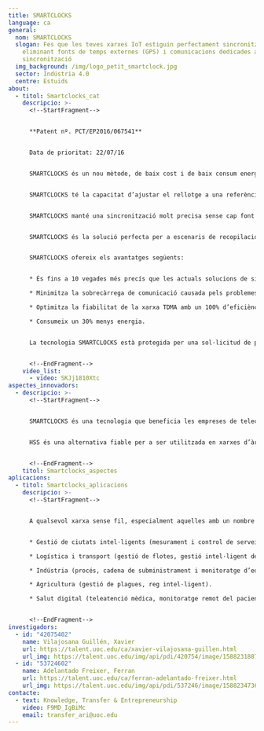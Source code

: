 ```yaml
---
title: SMARTCLOCKS
language: ca
general:
  nom: SMARTCLOCKS
  slogan: Fes que les teves xarxes IoT estiguin perfectament sincronitzades
    eliminant fonts de temps externes (GPS) i comunicacions dedicades a la
    sincronització
  img_background: /img/logo_petit_smartclock.jpg
  sector: Indústria 4.0
  centre: Estuids
about:
  - titol: Smartclocks_cat
    descripcio: >-
      <!--StartFragment-->


      **Patent nº. PCT/EP2016/067541**


      Data de prioritat: 22/07/16


      SMARTCLOCKS és un nou mètode, de baix cost i de baix consum energètic que ajusta els rellotges dels dispositius sense fils per a garantir una millor precisió de la sincronització —fins a deu vegades superior a les actuals solucions d’alta precisió— i també un 30% menys de consum d’energia.


      SMARTCLOCKS té la capacitat d’ajustar el rellotge a una referència amb una compensació de deriva basada en la caracterització tèrmica del dispositiu. El mecanisme es basa en el reajustament esporàdic del rellotge a font de referència temporal combinat amb la predicció adaptativa de l’índex de deriva i la compensació automàtica mitjançant dues taules de correcció.


      SMARTCLOCKS manté una sincronització molt precisa sense cap font de temps externa ni comunicacions dedicades per a sincronitzar dispositius.


      SMARTCLOCKS és la solució perfecta per a escenaris de recopilació de dades en què són essencials una sincronització precisa i la reducció del consum energètic.


      SMARTCLOCKS ofereix els avantatges següents:


      * És fins a 10 vegades més precís que les actuals solucions de sincronizació d’alta precisió

      * Minimitza la sobrecàrrega de comunicació causada pels problemes de sincronització.

      * Optimitza la fiabilitat de la xarxa TDMA amb un 100% d’eficiència.

      * Consumeix un 30% menys energia.


      La tecnologia SMARTCLOCKS està protegida per una sol·licitud de patent internacional titulada «Correcció de deriva en una xarxa sense fil».


      <!--EndFragment-->
    video_list:
      - video: SKJj1810Xtc
aspectes_innovadors:
  - descripcio: >-
      <!--StartFragment-->


      SMARTCLOCKS és una tecnologia que beneficia les empreses de telecomunicacions en general, però especialment les dedicades al disseny de circuits integrats (ASIC) i protocols de comunicació sense fil. 


      HSS és una alternativa fiable per a ser utilitzada en xarxes d’àrees esteses de baixa potència (LPWAN), que permeten el que s’anomena internet de les coses (IoT).


      <!--EndFragment-->
    titol: Smartclocks_aspectes
aplicacions:
  - titol: Smartclocks_aplicacions
    descripcio: >-
      <!--StartFragment-->


      A qualsevol xarxa sense fil, especialment aquelles amb un nombre de nodes dinàmic que generen trànsit de dades amb intermitències. Aplicacions finals: 


      * Gestió de ciutats intel·ligents (mesurament i control de serveis públics com aigua, electricitat, gas, etc., seguretat pública, medi ambient i transport urbà). 

      * Logística i transport (gestió de flotes, gestió intel·ligent del trànsit). 

      * Indústria (procés, cadena de subministrament i monitoratge d’equips). 

      * Agricultura (gestió de plagues, reg intel·ligent). 

      * Salut digital (teleatenció mèdica, monitoratge remot del pacient, etc.).


      <!--EndFragment-->
investigadors:
  - id: "42075402"
    name: Vilajosana Guillén, Xavier
    url: https://talent.uoc.edu/ca/xavier-vilajosana-guillen.html
    url_img: https://talent.uoc.edu/img/api/pdi/420754/image/1588231887989
  - id: "53724602"
    name: Adelantado Freixer, Ferran
    url: https://talent.uoc.edu/ca/ferran-adelantado-freixer.html
    url_img: https://talent.uoc.edu/img/api/pdi/537246/image/1588234736244
contacte:
  - text: Knowledge, Transfer & Entrepreneurship
    video: F9MD_IgBiMc
    email: transfer_ari@uoc.edu
---
```

